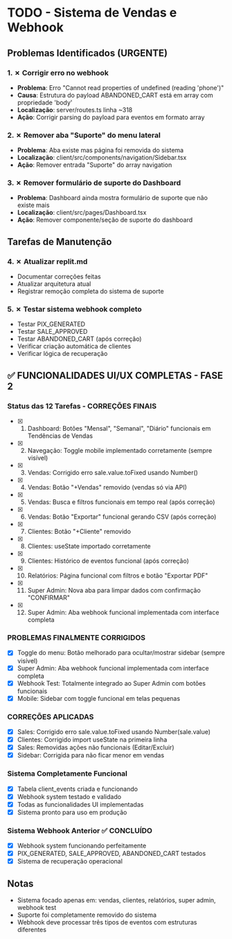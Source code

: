 # TODO - Sistema de Vendas e Webhook

## Problemas Identificados (URGENTE)

### 1. ✗ Corrigir erro no webhook
- **Problema**: Erro "Cannot read properties of undefined (reading 'phone')" 
- **Causa**: Estrutura do payload ABANDONED_CART está em array com propriedade 'body'
- **Localização**: server/routes.ts linha ~318
- **Ação**: Corrigir parsing do payload para eventos em formato array

### 2. ✗ Remover aba "Suporte" do menu lateral
- **Problema**: Aba existe mas página foi removida do sistema
- **Localização**: client/src/components/navigation/Sidebar.tsx
- **Ação**: Remover entrada "Suporte" do array navigation

### 3. ✗ Remover formulário de suporte do Dashboard
- **Problema**: Dashboard ainda mostra formulário de suporte que não existe mais
- **Localização**: client/src/pages/Dashboard.tsx
- **Ação**: Remover componente/seção de suporte do dashboard

## Tarefas de Manutenção

### 4. ✗ Atualizar replit.md
- Documentar correções feitas
- Atualizar arquitetura atual
- Registrar remoção completa do sistema de suporte

### 5. ✗ Testar sistema webhook completo
- Testar PIX_GENERATED
- Testar SALE_APPROVED 
- Testar ABANDONED_CART (após correção)
- Verificar criação automática de clientes
- Verificar lógica de recuperação

## ✅ FUNCIONALIDADES UI/UX COMPLETAS - FASE 2

### Status das 12 Tarefas - CORREÇÕES FINAIS
- [x] 1. Dashboard: Botões "Mensal", "Semanal", "Diário" funcionais em Tendências de Vendas
- [x] 2. Navegação: Toggle mobile implementado corretamente (sempre visível)
- [x] 3. Vendas: Corrigido erro sale.value.toFixed usando Number()
- [x] 4. Vendas: Botão "+Vendas" removido (vendas só via API)
- [x] 5. Vendas: Busca e filtros funcionais em tempo real (após correção)
- [x] 6. Vendas: Botão "Exportar" funcional gerando CSV (após correção)
- [x] 7. Clientes: Botão "+Cliente" removido
- [x] 8. Clientes: useState importado corretamente
- [x] 9. Clientes: Histórico de eventos funcional (após correção)
- [x] 10. Relatórios: Página funcional com filtros e botão "Exportar PDF"
- [x] 11. Super Admin: Nova aba para limpar dados com confirmação "CONFIRMAR"
- [x] 12. Super Admin: Aba webhook funcional implementada com interface completa

### PROBLEMAS FINALMENTE CORRIGIDOS
- [x] Toggle do menu: Botão melhorado para ocultar/mostrar sidebar (sempre visível)
- [x] Super Admin: Aba webhook funcional implementada com interface completa
- [x] Webhook Test: Totalmente integrado ao Super Admin com botões funcionais
- [x] Mobile: Sidebar com toggle funcional em telas pequenas

### CORREÇÕES APLICADAS
- [x] Sales: Corrigido erro sale.value.toFixed usando Number(sale.value)
- [x] Clientes: Corrigido import useState na primeira linha
- [x] Sales: Removidas ações não funcionais (Editar/Excluir)
- [x] Sidebar: Corrigida para não ficar menor em vendas

### Sistema Completamente Funcional
- [x] Tabela client_events criada e funcionando
- [x] Webhook system testado e validado
- [x] Todas as funcionalidades UI implementadas
- [x] Sistema pronto para uso em produção

### Sistema Webhook Anterior ✅ CONCLUÍDO
- [x] Webhook system funcionando perfeitamente 
- [x] PIX_GENERATED, SALE_APPROVED, ABANDONED_CART testados
- [x] Sistema de recuperação operacional

## Notas
- Sistema focado apenas em: vendas, clientes, relatórios, super admin, webhook test
- Suporte foi completamente removido do sistema
- Webhook deve processar três tipos de eventos com estruturas diferentes